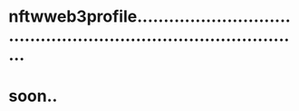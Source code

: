 # nftwweb3profile.....................................................................................
# soon..
